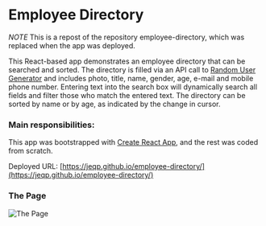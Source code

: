# Employee Directory

*NOTE* This is a repost of the repository employee-directory, which was replaced when the app was deployed.

This React-based app demonstrates an employee directory that can be searched and sorted. The directory is filled via an API call to [Random User Generator](https://randomuser.me/) and includes photo, title, name, gender, age, e-mail and mobile phone number. Entering text into the search box will dynamically search all fields and filter those who match the entered text. The directory can be sorted by name or by age, as indicated by the change in cursor.  

### Main responsibilities:
This app was bootstrapped with [Create React App](https://github.com/facebook/create-react-app), and the rest was coded from scratch.  

Deployed URL: [https://jeqp.github.io/employee-directory/](https://jeqp.github.io/employee-directory/)

### The Page
![The Page](https://github.com/JEQP/react-employee-directory/blob/master/employeedirectory.jpg)



